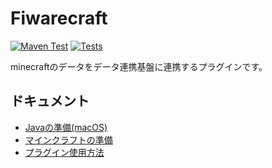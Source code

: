# Fiwarecraft

[![Maven Test](https://github.com/makeOurCity/Fiwarecraft/actions/workflows/maven.yml/badge.svg)](https://github.com/makeOurCity/Fiwarecraft/actions/workflows/maven.yml)  [![Tests](https://github.com/makeOurCity/Fiwarecraft/actions/workflows/test.yml/badge.svg)](https://github.com/makeOurCity/Fiwarecraft/actions/workflows/test.yml)

minecraftのデータをデータ連携基盤に連携するプラグインです。

## ドキュメント

- [Javaの準備(macOS)](./docs/java-macos.md)
- [マインクラフトの準備](./docs/minecraft.md)
- [プラグイン使用方法](./docs/plugin.md)
